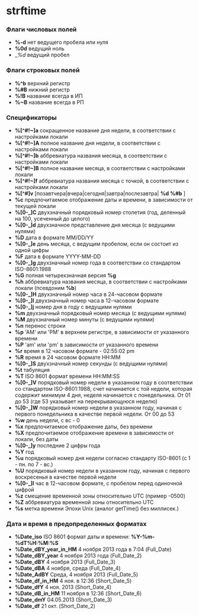 strftime
========

### Флаги числовых полей
* __%-d__           нет ведущего пробела или нуля
* __%0d__           ведущий ноль
* __%_d__           ведущий пробел

### Флаги строковых полей
* __%^b__           верхний регистр
* __%#B__           нижний регистр
* __%!B__           название всегда в ИП
* __%~B__           название всегда в РП

### Спецификаторы
* __%[^#!~]a__      сокращенное название дня недели, в соответствии с настройками локали
* __%[^#!~]A__      полное название дня недели, в соответствии с настройками локали
* __%[^#!~]b__      аббревиатура названия месяца, в соответствии с настройками локали
* __%[^#!~]B__      полное название месяца, в соответствии с настройками локали
* __%[^#!~]f__      аббревиатура названия месяца с точкой, в соответствии с настройками локали
* __%[^#]v__        [позавтчера|вчера|сегодня|завтра|послезавтра| __%d %#b__ ]
* __%c__            предпочитаемое отображение даты и времени, в зависимости от текущей локали
* __%[0-_]C__       двухзначный порядковый номер столетия (год, деленный на 100, усеченный до целого)
* __%[0-_]d__       двухзначное представление дня месяца (с ведущими нулями)
* __%D__            дата в формате MM/DD/YY
* __%[0-_]e__       день месяца, с ведущим пробелом, если он состоит из одной цифры
* __%F__            дата в формате YYYY-MM-DD
* __%[0-_]g__       двухзначный номер года в соответствии со стандартом ISO-8601:1988
* __%G__            полная четырехзначная версия __%g__
* __%h__            аббревиатура названия месяца, в соответствии с настройками локали (псевдоним __%b__)
* __%[0-_]H__       двухзначный номер часа в 24-часовом формате
* __%[0-_]I__       двухзначный номер часа в 12-часовом формате
* __%[0-_]j__       номер дня в году с ведущими нулями
* __%m__            двухзначный порядковый номер месяца (с ведущими нулями)
* __%M__            двухзначный номер минуты (с ведущими нулями)
* __%n__            перенос строки
* __%p__            'AM' или 'PM' в верхнем регистре, в зависимости от указанного времени
* __%P__            'am' или 'pm' в зависимости от указанного времени
* __%r__            время в 12 часовом формате - 02:55:02 pm
* __%R__            время в 24 часовом формате HH:MM
* __%[0-_]S__       двухзначный номер секунды (с ведущими нулями)
* __%t__            табуляция
* __%T__            ISO 8601 формат времени HH:MM:SS
* __%[0-_]V__       порядковый номер недели в указанном году в соответствии со стандартом ISO-8601:1988,
                счет начинается с той недели, которая содержит минимум 4 дня, неделя начинается с понедельника.
                От 01 до 53 (где 53 указывает на перекрывающуюся неделю)
* __%[0-_]W__       порядковый номер недели в указанном году, начиная с первого понедельника в качестве первой недели.
                От 00 до 53
* __%w__            день недели, с вс - 0
* __%x__            предпочитаемое отображение даты, без времени
* __%X__            предпочитаемое отображение времени в зависимости от локали, без даты
* __%[0-_]y__       последние 2 цифры года
* __%Y__            год
* __%u__            порядковый номер дня недели согласно стандарту ISO-8601 (с 1 - пн. по 7 - вс.)
* __%U__            порядковый номер недели в указанном году, начиная с первого воскресенья в качестве первой недели
* __%[0-_]l__       час в 12-часовом формате, с пробелом перед одиночной цифрой
* __%z__            смещение временной зоны относительно UTC (пример -0500)
* __%Z__            аббревиатура временной зоны относительно UTC
* __%s__            метка времени Эпохи Unix (аналог getTime() без миллисек.)

### Дата и время в предопределенных форматах
* __%Date_iso__                ISO 8601 формат даты и времени: __%Y-%m-%dT%H:%M:%S__
* __%Date_dBY_year_in_HM__     4 ноября 2013 года в 7:04 (Full_Date)
* __%Date_dBY_year__           4 ноября 2013 года (Full_Date_2)
* __%Date_dBY__                4 ноября 2013 (Full_Date_3)
* __%Date_dBA__                4 ноября, среда (Full_Date_4)
* __%Date_AdBY__               Среда, 4 ноября 2013 (Full_Date_5)
* __%Date_df_in_HM__           4 ноя. в 12:36 (Short_Date_5)
* __%Date_dfY__                4 ноя. 2013 (Short_Date_4)
* __%Date_dB_in_HM__           11 ноября в 12:36 (Short_Date_6)
* __%Date_dmY__                04.05.2013 (Short_Date_3)
* __%Date_df__                 21 окт. (Short_Date_2)
